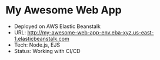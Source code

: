 # My Awesome Web App
- Deployed on AWS Elastic Beanstalk
- URL: http://my-awesome-web-app-env.eba-xyz.us-east-1.elasticbeanstalk.com
- Tech: Node.js, EJS
- Status: Working with CI/CD